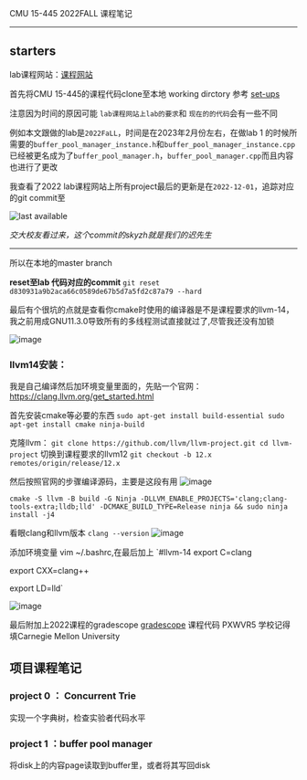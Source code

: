 CMU 15-445 2022FALL 课程笔记
***

## starters

lab课程网站：[课程网站](https://15445.courses.cs.cmu.edu/fall2022)

首先将CMU 15-445的课程代码clone至本地 working dirctory 参考 [set-ups](https://github.com/cmu-db/bustub#readme)

注意因为时间的原因可能 `lab课程网站上lab的要求`和 `现在的的代码`会有一些不同

例如本文跟做的lab是`2022FaLL`，时间是在2023年2月份左右，在做lab 1 的时候所需要的`buffer_pool_manager_instance.h`和`buffer_pool_manager_instance.cpp`已经被更名成为了`buffer_pool_manager.h`，`buffer_pool_manager.cpp`而且内容也进行了更改


我查看了2022 lab课程网站上所有project最后的更新是在`2022-12-01`，追踪对应的git commit至

![last available](https://user-images.githubusercontent.com/116239454/216802842-885ee421-f33d-40e9-a094-2666ebae21fb.png)

*交大校友看过来，这个commit的skyzh就是我们的迟先生*

---


所以在本地的master branch

**reset至lab 代码对应的commit**
`git reset d830931a9b2aca66c0589de67b5d7a5fd2c87a79 --hard`


最后有个很坑的点就是查看你cmake时使用的编译器是不是课程要求的llvm-14，我之前用成GNU11.3.0导致所有的多线程测试直接就过了,尽管我还没有加锁

![image](https://user-images.githubusercontent.com/99662709/234530461-7a5f1f8e-1f60-41da-9e23-85831bf4a9ae.png)


### llvm14安装：
我是自己编译然后加环境变量里面的，先贴一个官网：https://clang.llvm.org/get_started.html

首先安装cmake等必要的东西
`sudo apt-get install build-essential
sudo apt-get install cmake ninja-build`

克隆llvm：
`git clone https://github.com/llvm/llvm-project.git
cd llvm-project`
切换到课程要求的llvm12
`git checkout -b 12.x remotes/origin/release/12.x`

然后按照官网的步骤编译源码，主要是这段有用
![image](https://user-images.githubusercontent.com/99662709/234539957-21ddcb45-799d-426d-b845-20f4369cdc6a.png)

`
cmake -S llvm -B build -G Ninja -DLLVM_ENABLE_PROJECTS='clang;clang-tools-extra;lldb;lld' -DCMAKE_BUILD_TYPE=Release
ninja && sudo ninja install -j4
`

看眼clang和llvm版本
`clang --version`
![image](https://user-images.githubusercontent.com/99662709/234535526-e2b96a58-ecf0-4403-8c00-8223f08042e7.png)

添加环境变量
vim ~/.bashrc,在最后加上
`#llvm-14
export C=clang

export CXX=clang++

export LD=lld`

![image](https://user-images.githubusercontent.com/99662709/234539232-37bb8119-3794-4f5d-9764-331e500047b3.png)


最后附加上2022课程的gradescope  [gradescope](https://www.gradescope.com/courses/425272)
课程代码 PXWVR5
学校记得填Carnegie Mellon University
## 项目课程笔记
### project 0 ： Concurrent Trie
实现一个字典树，检查实验者代码水平

### project 1 ：buffer pool manager
将disk上的内容page读取到buffer里，或者将其写回disk
